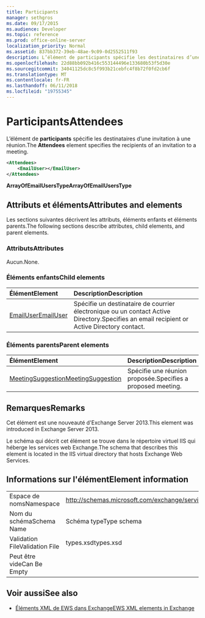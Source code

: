 ```yaml
---
title: Participants
manager: sethgros
ms.date: 09/17/2015
ms.audience: Developer
ms.topic: reference
ms.prod: office-online-server
localization_priority: Normal
ms.assetid: 837bb372-39eb-48ae-9c09-0d2552511f93
description: L’élément de participants spécifie les destinataires d’une invitation à une réunion.
ms.openlocfilehash: 22d88bb092b416c553144496e133680b53f5d30e
ms.sourcegitcommit: 34041125dc8c5f993b21cebfc4f8b72f0fd2cb6f
ms.translationtype: MT
ms.contentlocale: fr-FR
ms.lasthandoff: 06/11/2018
ms.locfileid: "19755345"
---
```

# <a name="attendees"></a><span data-ttu-id="97e28-103">Participants</span><span class="sxs-lookup"><span data-stu-id="97e28-103">Attendees</span></span>

<span data-ttu-id="97e28-104">L’élément de **participants** spécifie les destinataires d’une invitation à une réunion.</span><span class="sxs-lookup"><span data-stu-id="97e28-104">The **Attendees** element specifies the recipients of an invitation to a meeting.</span></span> 
  
```XML
<Attendees>
    <EmailUser></EmailUser>
</Attendees>
```

 <span data-ttu-id="97e28-105">**ArrayOfEmailUsersType**</span><span class="sxs-lookup"><span data-stu-id="97e28-105">**ArrayOfEmailUsersType**</span></span>
## <a name="attributes-and-elements"></a><span data-ttu-id="97e28-106">Attributs et éléments</span><span class="sxs-lookup"><span data-stu-id="97e28-106">Attributes and elements</span></span>

<span data-ttu-id="97e28-107">Les sections suivantes décrivent les attributs, éléments enfants et éléments parents.</span><span class="sxs-lookup"><span data-stu-id="97e28-107">The following sections describe attributes, child elements, and parent elements.</span></span>
  
### <a name="attributes"></a><span data-ttu-id="97e28-108">Attributs</span><span class="sxs-lookup"><span data-stu-id="97e28-108">Attributes</span></span>

<span data-ttu-id="97e28-109">Aucun.</span><span class="sxs-lookup"><span data-stu-id="97e28-109">None.</span></span>
  
### <a name="child-elements"></a><span data-ttu-id="97e28-110">Éléments enfants</span><span class="sxs-lookup"><span data-stu-id="97e28-110">Child elements</span></span>

|<span data-ttu-id="97e28-111">**Élément**</span><span class="sxs-lookup"><span data-stu-id="97e28-111">**Element**</span></span>|<span data-ttu-id="97e28-112">**Description**</span><span class="sxs-lookup"><span data-stu-id="97e28-112">**Description**</span></span>|
|:-----|:-----|
|[<span data-ttu-id="97e28-113">EmailUser</span><span class="sxs-lookup"><span data-stu-id="97e28-113">EmailUser</span></span>](emailuser.md) <br/> |<span data-ttu-id="97e28-114">Spécifie un destinataire de courrier électronique ou un contact Active Directory.</span><span class="sxs-lookup"><span data-stu-id="97e28-114">Specifies an email recipient or Active Directory contact.</span></span>  <br/> |
   
### <a name="parent-elements"></a><span data-ttu-id="97e28-115">Éléments parents</span><span class="sxs-lookup"><span data-stu-id="97e28-115">Parent elements</span></span>

|<span data-ttu-id="97e28-116">**Élément**</span><span class="sxs-lookup"><span data-stu-id="97e28-116">**Element**</span></span>|<span data-ttu-id="97e28-117">**Description**</span><span class="sxs-lookup"><span data-stu-id="97e28-117">**Description**</span></span>|
|:-----|:-----|
|[<span data-ttu-id="97e28-118">MeetingSuggestion</span><span class="sxs-lookup"><span data-stu-id="97e28-118">MeetingSuggestion</span></span>](meetingsuggestion.md) <br/> |<span data-ttu-id="97e28-119">Spécifie une réunion proposée.</span><span class="sxs-lookup"><span data-stu-id="97e28-119">Specifies a proposed meeting.</span></span>  <br/> |
   
## <a name="remarks"></a><span data-ttu-id="97e28-120">Remarques</span><span class="sxs-lookup"><span data-stu-id="97e28-120">Remarks</span></span>

<span data-ttu-id="97e28-121">Cet élément est une nouveauté d'Exchange Server 2013.</span><span class="sxs-lookup"><span data-stu-id="97e28-121">This element was introduced in Exchange Server 2013.</span></span>
  
<span data-ttu-id="97e28-122">Le schéma qui décrit cet élément se trouve dans le répertoire virtuel IIS qui héberge les services web Exchange.</span><span class="sxs-lookup"><span data-stu-id="97e28-122">The schema that describes this element is located in the IIS virtual directory that hosts Exchange Web Services.</span></span>
  
## <a name="element-information"></a><span data-ttu-id="97e28-123">Informations sur l'élément</span><span class="sxs-lookup"><span data-stu-id="97e28-123">Element information</span></span>

|||
|:-----|:-----|
|<span data-ttu-id="97e28-124">Espace de noms</span><span class="sxs-lookup"><span data-stu-id="97e28-124">Namespace</span></span>  <br/> |http://schemas.microsoft.com/exchange/services/2006/types  <br/> |
|<span data-ttu-id="97e28-125">Nom du schéma</span><span class="sxs-lookup"><span data-stu-id="97e28-125">Schema Name</span></span>  <br/> |<span data-ttu-id="97e28-126">Schéma type</span><span class="sxs-lookup"><span data-stu-id="97e28-126">Type schema</span></span>  <br/> |
|<span data-ttu-id="97e28-127">Validation File</span><span class="sxs-lookup"><span data-stu-id="97e28-127">Validation File</span></span>  <br/> |<span data-ttu-id="97e28-128">types.xsd</span><span class="sxs-lookup"><span data-stu-id="97e28-128">types.xsd</span></span>  <br/> |
|<span data-ttu-id="97e28-129">Peut être vide</span><span class="sxs-lookup"><span data-stu-id="97e28-129">Can Be Empty</span></span>  <br/> ||
   
## <a name="see-also"></a><span data-ttu-id="97e28-130">Voir aussi</span><span class="sxs-lookup"><span data-stu-id="97e28-130">See also</span></span>

- [<span data-ttu-id="97e28-131">Éléments XML de EWS dans Exchange</span><span class="sxs-lookup"><span data-stu-id="97e28-131">EWS XML elements in Exchange</span></span>](ews-xml-elements-in-exchange.md)

